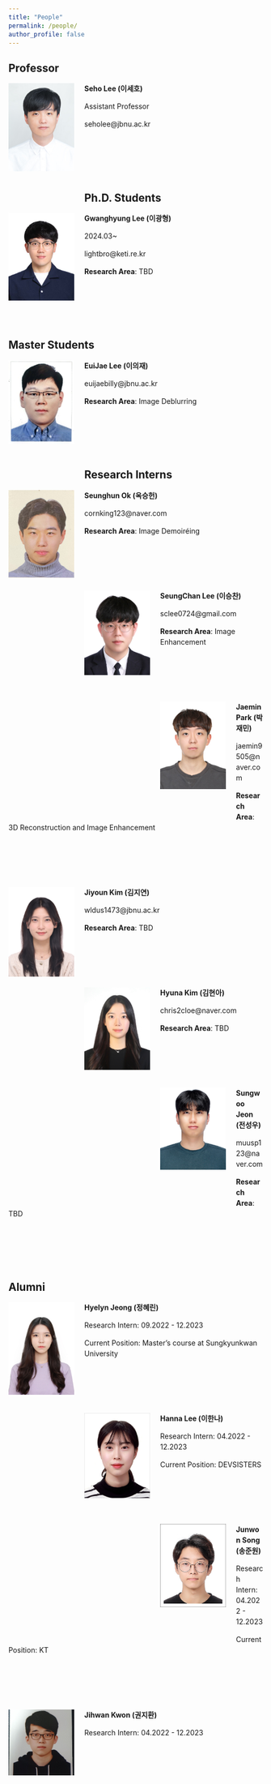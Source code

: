 ```yaml
---
title: "People"
permalink: /people/
author_profile: false
---
```



## Professor
<div style="width:150px; height:224px; float:left;">
<img src="https://raw.githubusercontent.com/jbnu-vilab/jbnu-vilab.github.io/master/images/Seho_Lee.jpg" width="130" >
</div>
<p style="line-height: 1.5;"><b>Seho Lee (이세호)</b></p>
<p style="line-height: 1.5;">Assistant Professor</p>
<p style="line-height: 1.5;">seholee@jbnu.ac.kr</p>

&nbsp;

&nbsp;

&nbsp;

## Ph.D. Students

<div style="width:150px; height:224px; float:left;">
<img src="https://raw.githubusercontent.com/jbnu-vilab/jbnu-vilab.github.io/master/images/gwanghyung.png" width="130" >
</div>
<p style="line-height: 1.5;"><b>Gwanghyung Lee (이광형)</b></p>
<p style="line-height: 1.5;">2024.03~</p>
<p style="line-height: 1.5;">lightbro@keti.re.kr</p>
<p style="line-height: 1.5;"><b>Research Area</b>: TBD</p>

&nbsp;

&nbsp;

&nbsp;

## Master Students

<div style="width:150px; height:224px; float:left;">
<img src="https://raw.githubusercontent.com/jbnu-vilab/jbnu-vilab.github.io/master/images/euiae.jpg" width="130" >
</div>
<p style="line-height: 1.5;"><b>EuiJae Lee (이의재)</b></p>
<p style="line-height: 1.5;">euijaebilly@jbnu.ac.kr</p>
<p style="line-height: 1.5;"><b>Research Area</b>: Image Deblurring</p>

&nbsp;

&nbsp;

&nbsp;
## Research Interns



<div style="width:150px; height:224px; float:left;">
<img src="https://raw.githubusercontent.com/jbnu-vilab/jbnu-vilab.github.io/master/images/Ok.jpeg" width="130" >
</div>
<p style="line-height: 1.5;"><b>Seunghun Ok (옥승헌)</b></p>
<p style="line-height: 1.5;">cornking123@naver.com</p>
<p style="line-height: 1.5;"><b>Research Area</b>: Image Demoiréing</p>

&nbsp;

&nbsp;

&nbsp;


<div style="width:150px; height:224px; float:left;">
<img src="https://raw.githubusercontent.com/jbnu-vilab/jbnu-vilab.github.io/master/images/Lee.jpe" width="130" >
</div>
<p style="line-height: 1.5;"><b>SeungChan Lee (이승찬)</b></p>
<p style="line-height: 1.5;">sclee0724@gmail.com</p>
<p style="line-height: 1.5;"><b>Research Area</b>: Image Enhancement</p>

&nbsp;

&nbsp;

&nbsp;


<div style="width:150px; height:224px; float:left;">
<img src="https://raw.githubusercontent.com/jbnu-vilab/jbnu-vilab.github.io/master/images/park.jpg" width="130" >
</div>
<p style="line-height: 1.5;"><b>Jaemin Park (박재민)</b></p>
<p style="line-height: 1.5;">jaemin9505@naver.com</p>
<p style="line-height: 1.5;"><b>Research Area</b>: 3D Reconstruction and Image Enhancement</p>

&nbsp;

&nbsp;

&nbsp;

<div style="width:150px; height:224px; float:left;">
<img src="https://raw.githubusercontent.com/jbnu-vilab/jbnu-vilab.github.io/master/images/jiyoun.jpg" width="130" >
</div>
<p style="line-height: 1.5;"><b>Jiyoun Kim (김지연)</b></p>
<p style="line-height: 1.5;">wldus1473@jbnu.ac.kr</p>
<p style="line-height: 1.5;"><b>Research Area</b>: TBD</p>

&nbsp;

&nbsp;

&nbsp;

<div style="width:150px; height:224px; float:left;">
<img src="https://raw.githubusercontent.com/jbnu-vilab/jbnu-vilab.github.io/master/images/hyunakim.jpg" width="130" >
</div>
<p style="line-height: 1.5;"><b>Hyuna Kim (김현아)</b></p>
<p style="line-height: 1.5;">chris2cloe@naver.com</p>
<p style="line-height: 1.5;"><b>Research Area</b>: TBD</p>

&nbsp;

&nbsp;

&nbsp;

<div style="width:150px; height:224px; float:left;">
<img src="https://raw.githubusercontent.com/jbnu-vilab/jbnu-vilab.github.io/master/images/jeon.jpeg" width="130" >
</div>
<p style="line-height: 1.5;"><b>Sungwoo Jeon (전성우)</b></p>
<p style="line-height: 1.5;">muusp123@naver.com</p>
<p style="line-height: 1.5;"><b>Research Area</b>: TBD</p>

&nbsp;

&nbsp;

&nbsp;
## Alumni

<div style="width:150px; height:224px; float:left;">
<img src="https://raw.githubusercontent.com/jbnu-vilab/jbnu-vilab.github.io/master/images/Jung.jpg" width="130" >
</div>
<p style="line-height: 1.5;"><b>Hyelyn Jeong (정혜린)</b></p>
<p style="line-height: 1.5;">Research Intern: 09.2022 - 12.2023 </p>
<p style="line-height: 1.5;">Current Position: Master’s course at Sungkyunkwan University</p>

&nbsp;

&nbsp;

&nbsp;

<div style="width:150px; height:224px; float:left;">
<img src="https://raw.githubusercontent.com/jbnu-vilab/jbnu-vilab.github.io/master/images/Lee.jpg" width="130" >
</div>
<p style="line-height: 1.5;"><b>Hanna Lee (이한나)</b></p>
<p style="line-height: 1.5;">Research Intern: 04.2022 - 12.2023  </p>
<p style="line-height: 1.5;">Current Position: DEVSISTERS</p>

&nbsp;

&nbsp;

&nbsp;


<div style="width:150px; height:224px; float:left;">
<img src="https://raw.githubusercontent.com/jbnu-vilab/jbnu-vilab.github.io/master/images/Song.jpg" width="130" >
</div>
<p style="line-height: 1.5;"><b>Junwon Song (송준원)</b></p>
<p style="line-height: 1.5;">Research Intern: 04.2022 - 12.2023 </p>
<p style="line-height: 1.5;">Current Position: KT</p>

&nbsp;

&nbsp;

&nbsp;



<div style="width:150px; height:224px; float:left;">
<img src="https://raw.githubusercontent.com/jbnu-vilab/jbnu-vilab.github.io/master/images/Kwon2.jpg" width="130" >
</div>
<p style="line-height: 1.5;"><b>Jihwan Kwon (권지환)</b></p>
<p style="line-height: 1.5;">Research Intern: 04.2022 - 12.2023 </p>

&nbsp;

&nbsp;

&nbsp;
